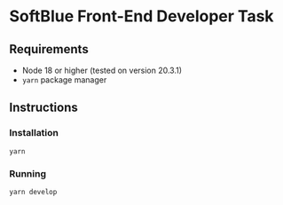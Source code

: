 # SoftBlue Front-End Developer Task

## Requirements

- Node 18 or higher (tested on version 20.3.1)
- `yarn` package manager

## Instructions

### Installation

```shell
yarn
```

### Running

```shell
yarn develop
```